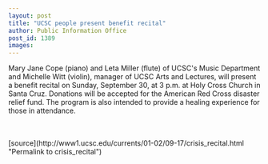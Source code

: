 ```yaml
---
layout: post
title: "UCSC people present benefit recital"
author: Public Information Office
post_id: 1389
images:
---
```


<p>
  Mary Jane Cope (piano) and Leta Miller (flute) of UCSC's Music Department and Michelle Witt (violin), manager of UCSC Arts and Lectures, will present a benefit recital on Sunday, September 30, at 3 p.m. at Holy Cross Church in Santa Cruz. Donations will be accepted for the American Red Cross disaster relief fund. The program is also intended to provide a healing experience for those in attendance.<br>
  <br>
  <br>
  </p>
[source](http://www1.ucsc.edu/currents/01-02/09-17/crisis_recital.html "Permalink to crisis_recital")
